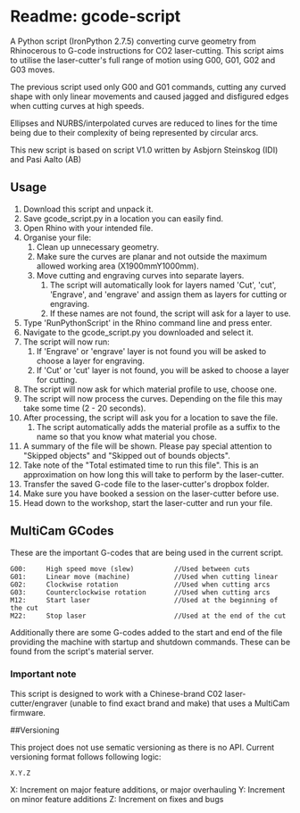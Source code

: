 # Readme: gcode-script

A Python script (IronPython 2.7.5) converting curve geometry from Rhinocerous to G-code instructions for CO2 laser-cutting. This script aims to utilise the laser-cutter's full range of motion using G00, G01, G02 and G03 moves.

The previous script used only G00 and G01 commands, cutting any curved shape with only linear movements and caused jagged and disfigured edges when cutting curves at high speeds. 

Ellipses and NURBS/interpolated curves are reduced to lines for the time being due to their complexity of being represented by circular arcs.

This new script is based on script V1.0 written by Asbjorn Steinskog (IDI) and Pasi Aalto (AB)


## Usage

1. Download this script and unpack it.
1. Save gcode_script.py in a location you can easily find.
1. Open Rhino with your intended file.
1. Organise your file:
   1. Clean up unnecessary geometry.
   1. Make sure the curves are planar and not outside the maximum allowed working area (X1900mmY1000mm).
   1. Move cutting and engraving curves into separate layers. 
      1. The script will automatically look for layers named 'Cut', 'cut', 'Engrave', and 'engrave' and assign them as layers for cutting or engraving.
      1. If these names are not found, the script will ask for a layer to use.
1. Type 'RunPythonScript' in the Rhino command line and press enter.
1. Navigate to the gcode_script.py you downloaded and select it.
1. The script will now run:
   1. If 'Engrave' or 'engrave' layer is not found you will be asked to choose a layer for engraving.
   1. If 'Cut' or 'cut' layer is not found, you will be asked to choose a layer for cutting.
1. The script will now ask for which material profile to use, choose one.
1. The script will now process the curves. Depending on the file this may take some time (2 - 20 seconds).
1. After processing, the script will ask you for a location to save the file.
   1. The script automatically adds the material profile as a suffix to the name so that you know what material you chose.
1. A summary of the file will be shown. Please pay special attention to "Skipped objects" and "Skipped out of bounds objects".
1. Take note of the "Total estimated time to run this file". This is an approximation on how long this will take to perform by the laser-cutter.
1. Transfer the saved G-code file to the laser-cutter's dropbox folder.
1. Make sure you have booked a session on the laser-cutter before use.
1. Head down to the workshop, start the laser-cutter and run your file.


## MultiCam GCodes
These are the important G-codes that are being used in the current script. 

```
G00:     High speed move (slew)          //Used between cuts
G01:     Linear move (machine)           //Used when cutting linear
G02:     Clockwise rotation              //Used when cutting arcs
G03:     Counterclockwise rotation       //Used when cutting arcs
M12:     Start laser                     //Used at the beginning of the cut
M22:     Stop laser                      //Used at the end of the cut
```
Additionally there are some G-codes added to the start and end of the file providing the machine with startup and shutdown commands. These can be found from the script's material server. 

### Important note
This script is designed to work with a Chinese-brand C02 laser-cutter/engraver (unable to find exact brand and make) that uses a MultiCam firmware.

##Versioning

This project does not use sematic versioning as there is no API.
Current versioning format follows following logic:

    X.Y.Z

X: Increment on major feature additions, or major overhauling
Y: Increment on minor feature additions
Z: Increment on fixes and bugs
